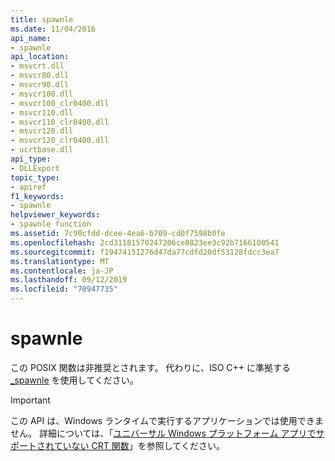 ```yaml
---
title: spawnle
ms.date: 11/04/2016
api_name:
- spawnle
api_location:
- msvcrt.dll
- msvcr80.dll
- msvcr90.dll
- msvcr100.dll
- msvcr100_clr0400.dll
- msvcr110.dll
- msvcr110_clr0400.dll
- msvcr120.dll
- msvcr120_clr0400.dll
- ucrtbase.dll
api_type:
- DLLExport
topic_type:
- apiref
f1_keywords:
- spawnle
helpviewer_keywords:
- spawnle function
ms.assetid: 7c90cfdd-dcee-4ea6-b709-cd0f7598b0fe
ms.openlocfilehash: 2cd31181570247206ce8823ee3c92b7166100541
ms.sourcegitcommit: f19474151276d47da77cdfd20df53128fdcc3ea7
ms.translationtype: MT
ms.contentlocale: ja-JP
ms.lasthandoff: 09/12/2019
ms.locfileid: "70947735"
---
```

# <a name="spawnle"></a>spawnle

この POSIX 関数は非推奨とされます。 代わりに、ISO C++ に準拠する [_spawnle](spawnle-wspawnle.md) を使用してください。

> [!IMPORTANT]
> この API は、Windows ランタイムで実行するアプリケーションでは使用できません。 詳細については、「[ユニバーサル Windows プラットフォーム アプリでサポートされていない CRT 関数](../../cppcx/crt-functions-not-supported-in-universal-windows-platform-apps.md)」を参照してください。